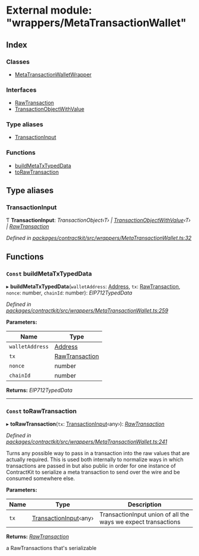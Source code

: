 # External module: "wrappers/MetaTransactionWallet"

## Index

### Classes

* [MetaTransactionWalletWrapper](../classes/_wrappers_metatransactionwallet_.metatransactionwalletwrapper.md)

### Interfaces

* [RawTransaction](../interfaces/_wrappers_metatransactionwallet_.rawtransaction.md)
* [TransactionObjectWithValue](../interfaces/_wrappers_metatransactionwallet_.transactionobjectwithvalue.md)

### Type aliases

* [TransactionInput](_wrappers_metatransactionwallet_.md#transactioninput)

### Functions

* [buildMetaTxTypedData](_wrappers_metatransactionwallet_.md#const-buildmetatxtypeddata)
* [toRawTransaction](_wrappers_metatransactionwallet_.md#const-torawtransaction)

## Type aliases

###  TransactionInput

Ƭ **TransactionInput**: *TransactionObject‹T› | [TransactionObjectWithValue](../interfaces/_wrappers_metatransactionwallet_.transactionobjectwithvalue.md)‹T› | [RawTransaction](../interfaces/_wrappers_metatransactionwallet_.rawtransaction.md)*

*Defined in [packages/contractkit/src/wrappers/MetaTransactionWallet.ts:32](https://github.com/celo-org/celo-monorepo/blob/master/packages/contractkit/src/wrappers/MetaTransactionWallet.ts#L32)*

## Functions

### `Const` buildMetaTxTypedData

▸ **buildMetaTxTypedData**(`walletAddress`: [Address](_base_.md#address), `tx`: [RawTransaction](../interfaces/_wrappers_metatransactionwallet_.rawtransaction.md), `nonce`: number, `chainId`: number): *EIP712TypedData*

*Defined in [packages/contractkit/src/wrappers/MetaTransactionWallet.ts:259](https://github.com/celo-org/celo-monorepo/blob/master/packages/contractkit/src/wrappers/MetaTransactionWallet.ts#L259)*

**Parameters:**

Name | Type |
------ | ------ |
`walletAddress` | [Address](_base_.md#address) |
`tx` | [RawTransaction](../interfaces/_wrappers_metatransactionwallet_.rawtransaction.md) |
`nonce` | number |
`chainId` | number |

**Returns:** *EIP712TypedData*

___

### `Const` toRawTransaction

▸ **toRawTransaction**(`tx`: [TransactionInput](_wrappers_metatransactionwallet_.md#transactioninput)‹any›): *[RawTransaction](../interfaces/_wrappers_metatransactionwallet_.rawtransaction.md)*

*Defined in [packages/contractkit/src/wrappers/MetaTransactionWallet.ts:241](https://github.com/celo-org/celo-monorepo/blob/master/packages/contractkit/src/wrappers/MetaTransactionWallet.ts#L241)*

Turns any possible way to pass in a transaction into the raw values
that are actually required. This is used both internally to normalize
ways in which transactions are passed in but also public in order
for one instance of ContractKit to serialize a meta transaction to
send over the wire and be consumed somewhere else.

**Parameters:**

Name | Type | Description |
------ | ------ | ------ |
`tx` | [TransactionInput](_wrappers_metatransactionwallet_.md#transactioninput)‹any› | TransactionInput<any> union of all the ways we expect transactions |

**Returns:** *[RawTransaction](../interfaces/_wrappers_metatransactionwallet_.rawtransaction.md)*

a RawTransactions that's serializable
